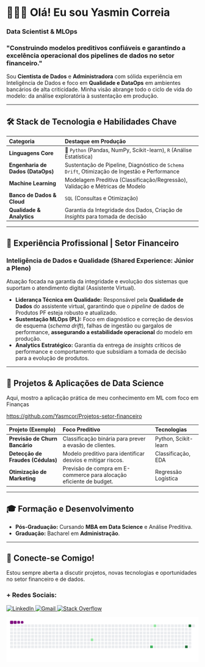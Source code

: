 # 👩🏽‍💻 Olá! Eu sou Yasmin Correia
### Data Scientist & MLOps

### **"Construindo modelos preditivos confiáveis e garantindo a excelência operacional dos pipelines de dados no setor financeiro."**

Sou **Cientista de Dados** e **Administradora** com sólida experiência em Inteligência de Dados e foco em **Qualidade e DataOps** em ambientes bancários de alta criticidade. Minha visão abrange todo o ciclo de vida do modelo: da análise exploratória à sustentação em produção.

---

## 🛠️ Stack de Tecnologia e Habilidades Chave

| Categoria | Destaque em Produção |
| :--- | :--- |
| **Linguagens Core** | 🐍 `Python` (Pandas, NumPy, Scikit-learn), `R` (Análise Estatística) |
| **Engenharia de Dados (DataOps)** | Sustentação de Pipeline, Diagnóstico de `Schema Drift`, Otimização de Ingestão e Performance |
| **Machine Learning** | Modelagem Preditiva (Classificação/Regressão), Validação e Métricas de Modelo |
| **Banco de Dados & Cloud** | `SQL` (Consultas e Otimização) |
| **Qualidade & Analytics** | Garantia da Integridade dos Dados, Criação de *Insights* para tomada de decisão |

---

## 💼 Experiência Profissional | Setor Financeiro

### **Inteligência de Dados e Qualidade (Shared Experience: Júnior a Pleno)**

Atuação focada na garantia da integridade e evolução dos sistemas que suportam o atendimento digital (Assistente Virtual).

* **Liderança Técnica em Qualidade:** Responsável pela **Qualidade de Dados** do assistente virtual, garantindo que o *pipeline* de dados de Produtos PF esteja robusto e atualizado.
* **Sustentação MLOps (PL):** Foco em diagnóstico e correção de desvios de esquema (*schema drift*), falhas de ingestão ou gargalos de performance, **assegurando a estabilidade operacional** do modelo em produção.
* **Analytics Estratégico:** Garantia da entrega de *insights* críticos de performance e comportamento que subsidiam a tomada de decisão para a evolução de produtos.

---

## 📂 Projetos & Aplicações de Data Science

Aqui, mostro a aplicação prática de meu conhecimento em ML com foco em Finanças 

https://github.com/Yasmcor/Projetos-setor-financeiro

| Projeto (Exemplo) | Foco Preditivo | Tecnologias |
| :--- | :--- | :--- |
| **Previsão de Churn Bancário** | Classificação binária para prever a evasão de clientes. | Python, Scikit-learn |
| **Detecção de Fraudes (Cédulas)** | Modelo preditivo para identificar desvios e mitigar riscos. | Classificação, EDA |
| **Otimização de Marketing** | Previsão de compra em E-commerce para alocação eficiente de budget. | Regressão Logística |

---

## 🎓 Formação e Desenvolvimento

* **Pós-Graduação:** Cursando **MBA em Data Science** e Análise Preditiva.
* **Graduação:** Bacharel em **Administração**.

---

## 🔗 Conecte-se Comigo!

Estou sempre aberta a discutir projetos, novas tecnologias e oportunidades no setor financeiro e de dados.

### **+ Redes Sociais:**
<p align="left">
  <a href="https://www.linkedin.com/in/yasmincorreiasilva/" target="_blank">
    <img src="https://img.shields.io/badge/-LinkedIn-%230077B5?style=for-the-badge&logo=linkedin&logoColor=white" alt="LinkedIn">
  </a>
  <a href = "mailto:yasmincorreiasilva14@gmail.com">
    <img src="https://img.shields.io/badge/-Gmail-%23333?style=for-the-badge&logo=gmail&logoColor=white" alt="Gmail">
  </a>
  <a href = "https://stackoverflow.com/users/16921776/yasmin-correia-da-silva" target="_blank">
    <img src="https://img.shields.io/badge/Stack_Overflow-FE7A16?style=for-the-badge&logo=stack-overflow&logoColor=white" alt="Stack Overflow">
  </a>
</p>

  ![snake gif](https://github.com/yasmcor/yasmcor/blob/output/github-contribution-grid-snake.gif)
</div>

